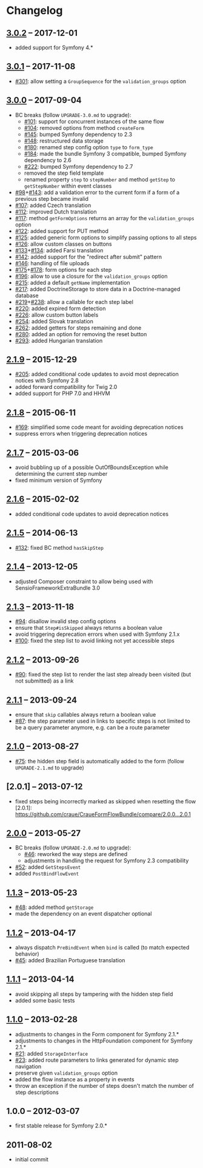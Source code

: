 # Changelog

## [3.0.2] – 2017-12-01

- added support for Symfony 4.*

[3.0.2]: https://github.com/craue/CraueFormFlowBundle/compare/3.0.1...3.0.2

## [3.0.1] – 2017-11-08

- [#301]: allow setting a `GroupSequence` for the `validation_groups` option

[#301]: https://github.com/craue/CraueFormFlowBundle/issues/301
[3.0.1]: https://github.com/craue/CraueFormFlowBundle/compare/3.0.0...3.0.1

## [3.0.0] – 2017-09-04

- BC breaks (follow `UPGRADE-3.0.md` to upgrade):
  - [#101]: support for concurrent instances of the same flow
  - [#104]: removed options from method `createForm`
  - [#145]: bumped Symfony dependency to 2.3
  - [#148]: restructured data storage
  - [#180]: renamed step config option `type` to `form_type`
  - [#184]: made the bundle Symfony 3 compatible, bumped Symfony dependency to 2.6
  - [#222]: bumped Symfony dependency to 2.7
  - removed the step field template
  - renamed property `step` to `stepNumber` and method `getStep` to `getStepNumber` within event classes
- [#98]+[#143]: add a validation error to the current form if a form of a previous step became invalid
- [#107]: added Czech translation
- [#112]: improved Dutch translation
- [#117]: method `getFormOptions` returns an array for the `validation_groups` option
- [#122]: added support for PUT method
- [#125]: added generic form options to simplify passing options to all steps
- [#126]: allow custom classes on buttons
- [#133]+[#134]: added Farsi translation
- [#142]: added support for the "redirect after submit" pattern
- [#146]: handling of file uploads
- [#175]+[#178]: form options for each step
- [#196]: allow to use a closure for the `validation_groups` option
- [#215]: added a default `getName` implementation
- [#217]: added DoctrineStorage to store data in a Doctrine-managed database
- [#219]+[#238]: allow a callable for each step label
- [#220]: added expired form detection
- [#226]: allow custom button labels
- [#254]: added Slovak translation
- [#262]: added getters for steps remaining and done
- [#280]: added an option for removing the reset button
- [#293]: added Hungarian translation

[#98]: https://github.com/craue/CraueFormFlowBundle/issues/98
[#101]: https://github.com/craue/CraueFormFlowBundle/issues/101
[#104]: https://github.com/craue/CraueFormFlowBundle/issues/104
[#107]: https://github.com/craue/CraueFormFlowBundle/issues/107
[#112]: https://github.com/craue/CraueFormFlowBundle/issues/112
[#117]: https://github.com/craue/CraueFormFlowBundle/issues/117
[#122]: https://github.com/craue/CraueFormFlowBundle/issues/122
[#125]: https://github.com/craue/CraueFormFlowBundle/issues/125
[#126]: https://github.com/craue/CraueFormFlowBundle/issues/126
[#133]: https://github.com/craue/CraueFormFlowBundle/issues/133
[#134]: https://github.com/craue/CraueFormFlowBundle/issues/134
[#142]: https://github.com/craue/CraueFormFlowBundle/issues/142
[#143]: https://github.com/craue/CraueFormFlowBundle/issues/143
[#145]: https://github.com/craue/CraueFormFlowBundle/issues/145
[#146]: https://github.com/craue/CraueFormFlowBundle/issues/146
[#148]: https://github.com/craue/CraueFormFlowBundle/issues/148
[#175]: https://github.com/craue/CraueFormFlowBundle/issues/175
[#178]: https://github.com/craue/CraueFormFlowBundle/issues/178
[#180]: https://github.com/craue/CraueFormFlowBundle/issues/180
[#184]: https://github.com/craue/CraueFormFlowBundle/issues/184
[#196]: https://github.com/craue/CraueFormFlowBundle/issues/196
[#215]: https://github.com/craue/CraueFormFlowBundle/issues/215
[#217]: https://github.com/craue/CraueFormFlowBundle/issues/217
[#219]: https://github.com/craue/CraueFormFlowBundle/issues/219
[#220]: https://github.com/craue/CraueFormFlowBundle/issues/220
[#222]: https://github.com/craue/CraueFormFlowBundle/issues/222
[#226]: https://github.com/craue/CraueFormFlowBundle/issues/226
[#238]: https://github.com/craue/CraueFormFlowBundle/issues/238
[#254]: https://github.com/craue/CraueFormFlowBundle/issues/254
[#262]: https://github.com/craue/CraueFormFlowBundle/issues/262
[#280]: https://github.com/craue/CraueFormFlowBundle/issues/280
[#293]: https://github.com/craue/CraueFormFlowBundle/issues/293
[3.0.0]: https://github.com/craue/CraueFormFlowBundle/compare/2.1.9...3.0.0

## [2.1.9] – 2015-12-29

- [#205]: added conditional code updates to avoid most deprecation notices with Symfony 2.8
- added forward compatibility for Twig 2.0
- added support for PHP 7.0 and HHVM

[#205]: https://github.com/craue/CraueFormFlowBundle/issues/205
[2.1.9]: https://github.com/craue/CraueFormFlowBundle/compare/2.1.8...2.1.9

## [2.1.8] – 2015-06-11

- [#169]: simplified some code meant for avoiding deprecation notices
- suppress errors when triggering deprecation notices

[#169]: https://github.com/craue/CraueFormFlowBundle/issues/169
[2.1.8]: https://github.com/craue/CraueFormFlowBundle/compare/2.1.7...2.1.8

## [2.1.7] – 2015-03-06

- avoid bubbling up of a possible OutOfBoundsException while determining the current step number
- fixed minimum version of Symfony

[2.1.7]: https://github.com/craue/CraueFormFlowBundle/compare/2.1.6...2.1.7

## [2.1.6] – 2015-02-02

- added conditional code updates to avoid deprecation notices

[2.1.6]: https://github.com/craue/CraueFormFlowBundle/compare/2.1.5...2.1.6

## [2.1.5] – 2014-06-13

- [#132]: fixed BC method `hasSkipStep`

[#132]: https://github.com/craue/CraueFormFlowBundle/issues/132
[2.1.5]: https://github.com/craue/CraueFormFlowBundle/compare/2.1.4...2.1.5

## [2.1.4] – 2013-12-05

- adjusted Composer constraint to allow being used with SensioFrameworkExtraBundle 3.0

[2.1.4]: https://github.com/craue/CraueFormFlowBundle/compare/2.1.3...2.1.4

## [2.1.3] – 2013-11-18

- [#94]: disallow invalid step config options
- ensure that `Step#isSkipped` always returns a boolean value
- avoid triggering deprecation errors when used with Symfony 2.1.x
- [#100]: fixed the step list to avoid linking not yet accessible steps

[#94]: https://github.com/craue/CraueFormFlowBundle/issues/94
[#100]: https://github.com/craue/CraueFormFlowBundle/issues/100
[2.1.3]: https://github.com/craue/CraueFormFlowBundle/compare/2.1.2...2.1.3

## [2.1.2] – 2013-09-26

- [#90]: fixed the step list to render the last step already been visited (but not submitted) as a link

[#90]: https://github.com/craue/CraueFormFlowBundle/issues/90
[2.1.2]: https://github.com/craue/CraueFormFlowBundle/compare/2.1.1...2.1.2

## [2.1.1] – 2013-09-24

- ensure that `skip` callables always return a boolean value
- [#87]: the step parameter used in links to specific steps is not limited to be a query parameter anymore, e.g. can be a route parameter

[#87]: https://github.com/craue/CraueFormFlowBundle/issues/87
[2.1.1]: https://github.com/craue/CraueFormFlowBundle/compare/2.1.0...2.1.1

## [2.1.0] – 2013-08-27

- [#75]: the hidden step field is automatically added to the form (follow `UPGRADE-2.1.md` to upgrade)

[#75]: https://github.com/craue/CraueFormFlowBundle/issues/75
[2.1.0]: https://github.com/craue/CraueFormFlowBundle/compare/2.0.1...2.1.0

## [2.0.1] – 2013-07-12

- fixed steps being incorrectly marked as skipped when resetting the flow
[2.0.1]: https://github.com/craue/CraueFormFlowBundle/compare/2.0.0...2.0.1

## [2.0.0] – 2013-05-27

- BC breaks (follow `UPGRADE-2.0.md` to upgrade):
  - [#46]: reworked the way steps are defined
  - adjustments in handling the request for Symfony 2.3 compatibility
- [#52]: added `GetStepsEvent`
- added `PostBindFlowEvent`

[#46]: https://github.com/craue/CraueFormFlowBundle/issues/46
[#52]: https://github.com/craue/CraueFormFlowBundle/issues/52
[2.0.0]: https://github.com/craue/CraueFormFlowBundle/compare/1.1.3...2.0.0

## [1.1.3] – 2013-05-23

- [#48]: added method `getStorage`
- made the dependency on an event dispatcher optional

[#48]: https://github.com/craue/CraueFormFlowBundle/issues/48
[1.1.3]: https://github.com/craue/CraueFormFlowBundle/compare/1.1.2...1.1.3

## [1.1.2] – 2013-04-17

- always dispatch `PreBindEvent` when `bind` is called (to match expected behavior)
- [#45]: added Brazilian Portuguese translation

[#45]: https://github.com/craue/CraueFormFlowBundle/issues/45
[1.1.2]: https://github.com/craue/CraueFormFlowBundle/compare/1.1.1...1.1.2

## [1.1.1] – 2013-04-14

- avoid skipping all steps by tampering with the hidden step field
- added some basic tests

[1.1.1]: https://github.com/craue/CraueFormFlowBundle/compare/1.1.0...1.1.1

## [1.1.0] – 2013-02-28

- adjustments to changes in the Form component for Symfony 2.1.*
- adjustments to changes in the HttpFoundation component for Symfony 2.1.*
- [#21]: added `StorageInterface`
- [#23]: added route parameters to links generated for dynamic step navigation
- preserve given `validation_groups` option
- added the flow instance as a property in events
- throw an exception if the number of steps doesn't match the number of step descriptions

[#21]: https://github.com/craue/CraueFormFlowBundle/issues/21
[#23]: https://github.com/craue/CraueFormFlowBundle/issues/23
[1.1.0]: https://github.com/craue/CraueFormFlowBundle/compare/1.0.0...1.1.0

## 1.0.0 – 2012-03-07

- first stable release for Symfony 2.0.*

## 2011-08-02

- initial commit

